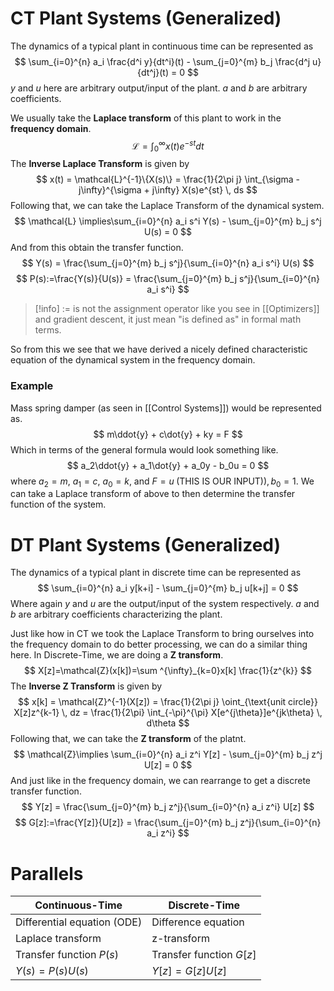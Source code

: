 # CT Plant Systems (Generalized)
The dynamics of a typical plant in continuous time can be represented as
$$
\sum_{i=0}^{n} a_i \frac{d^i y}{dt^i}(t) - \sum_{j=0}^{m} b_j \frac{d^j u}{dt^j}(t) = 0
$$
$y$ and $u$ here are arbitrary output/input of the plant. $a$ and $b$ are arbitrary coefficients.

We usually take the **Laplace transform** of this plant to work in the **frequency domain**.
$$
\mathcal{L}=\int_{0}^{\infty}x(t)e^{-st}dt
$$
The **Inverse Laplace Transform** is given by
$$
x(t) = \mathcal{L}^{-1}\{X(s)\} = \frac{1}{2\pi j} \int_{\sigma - j\infty}^{\sigma + j\infty} X(s)e^{st} \, ds
$$
Following that, we can take the Laplace Transform of the dynamical system.
$$
\mathcal{L} \implies\sum_{i=0}^{n} a_i s^i Y(s) - \sum_{j=0}^{m} b_j s^j U(s) = 0
$$
And from this obtain the transfer function.
$$
Y(s) = \frac{\sum_{j=0}^{m} b_j s^j}{\sum_{i=0}^{n} a_i s^i} U(s)
$$
$$
P(s):=\frac{Y(s)}{U(s)} = \frac{\sum_{j=0}^{m} b_j s^j}{\sum_{i=0}^{n} a_i s^i}
$$
> [!info] $:=$ is not the assignment operator like you see in [[Optimizers]] and gradient descent, it just mean "is defined as" in formal math terms.

So from this we see that we have derived a nicely defined characteristic equation of the dynamical system in the frequency domain.
### Example
Mass spring damper (as seen in [[Control Systems]]) would be represented as.
$$
m\ddot{y} + c\dot{y} + ky = F
$$
Which in terms of the general formula would look something like.
$$
a_2\ddot{y} + a_1\dot{y} + a_0y - b_0u = 0
$$
where $a_{2}=m$, $a_{1}=c$, $a_{0}=k$, and $F=u \; \text{(THIS IS OUR INPUT)}),b_{0}=1$. 
We can take a Laplace transform of above to then determine the transfer function of the system.

# DT Plant Systems (Generalized)
The dynamics of a typical plant in discrete time can be represented as
$$
\sum_{i=0}^{n} a_i y[k+i] - \sum_{j=0}^{m} b_j u[k+j] = 0
$$
Where again $y$ and $u$ are the output/input of the system respectively. $a$ and $b$ are arbitrary coefficients characterizing the plant.

Just like how in CT we took the Laplace Transform to bring ourselves into the frequency domain to do better processing, we can do a similar thing here. In Discrete-Time, we are doing a **Z transform**.
$$
X[z]=\mathcal{Z}(x[k])=\sum ^{\infty}_{k=0}x[k] \frac{1}{z^{k}}
$$
The **Inverse Z Transform** is given by
$$
x[k] = \mathcal{Z}^{-1}(X[z]) = \frac{1}{2\pi j} \oint_{\text{unit circle}} X[z]z^{k-1} \, dz = \frac{1}{2\pi} \int_{-\pi}^{\pi} X[e^{j\theta}]e^{jk\theta} \, d\theta
$$
Following that, we can take the **Z transform** of the platnt.
$$
\mathcal{Z}\implies \sum_{i=0}^{n} a_i z^i Y[z] - \sum_{j=0}^{m} b_j z^j U[z] = 0
$$
And just like in the frequency domain, we can rearrange to get a discrete transfer function.
$$
Y[z] = \frac{\sum_{j=0}^{m} b_j z^j}{\sum_{i=0}^{n} a_i z^i} U[z]
$$
$$
G[z]:=\frac{Y[z]}{U[z]} = \frac{\sum_{j=0}^{m} b_j z^j}{\sum_{i=0}^{n} a_i z^i} 
$$
# Parallels

| Continuous-Time             | Discrete-Time            |
| --------------------------- | ------------------------ |
| Differential equation (ODE) | Difference equation      |
| Laplace transform           | z-transform              |
| Transfer function $P(s)$    | Transfer function $G[z]$ |
| $Y(s) = P(s)U(s)$           | $Y[z] = G[z]U[z]$        |
